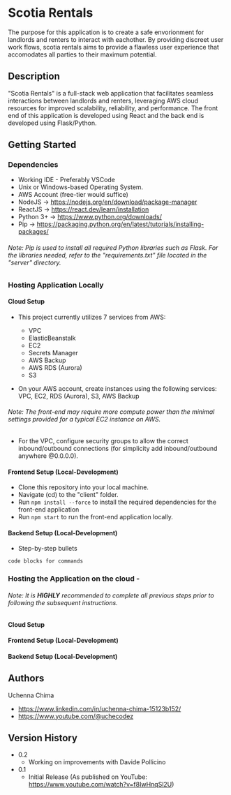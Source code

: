 # Scotia Rentals

The purpose for this application is to create a safe envorionment for landlords and renters to interact with eachother. By providing discreet user work flows, scotia rentals aims to provide a flawless user experience that accomodates all parties to their maximum potential.

## Description

"Scotia Rentals" is a full-stack web application that facilitates seamless interactions between landlords and renters, leveraging AWS cloud resources for improved scalability, reliability, and performance. The front end of this application is developed using React and the back end is developed using Flask/Python. 

## Getting Started

### Dependencies

* Working IDE - Preferably VSCode
* Unix or Windows-based Operating System.
* AWS Account (free-tier would suffice)
* NodeJS -> https://nodejs.org/en/download/package-manager
* ReactJS -> https://react.dev/learn/installation
* Python 3+ -> https://www.python.org/downloads/
* Pip -> https://packaging.python.org/en/latest/tutorials/installing-packages/
###### _Note: Pip is used to install all required Python libraries such as Flask. For the libraries needed, refer to the "requirements.txt" file located in the "server" directory._

### Hosting Application Locally

#### Cloud Setup
* This project currently utilizes 7 services from AWS:
   - VPC
   - ElasticBeanstalk
   - EC2
   - Secrets Manager
   - AWS Backup
   - AWS RDS (Aurora)
   - S3
     
* On your AWS account, create instances using the following services: VPC, EC2, RDS (Aurora), S3, AWS Backup
###### _Note: The front-end may require more compute power than the minimal settings provided for a typical EC2 instance on AWS._
* For the VPC, configure security groups to allow the correct inbound/outbound connections (for simplicity add inbound/outbound anywhere @0.0.0.0).

#### Frontend Setup (Local-Development)
* Clone this repository into your local machine.
* Navigate (cd) to the "client" folder.
* Run ```npm install --force``` to install the required dependencies for the front-end application
* Run ```npm start``` to run the front-end application locally.

#### Backend Setup (Local-Development)
* Step-by-step bullets
```
code blocks for commands
```

### Hosting the Application on the cloud - 
###### _Note: It is ***HIGHLY*** recommended to complete all previous steps prior to following the subsequent instructions._

#### Cloud Setup

#### Frontend Setup (Local-Development)

#### Backend Setup (Local-Development)


## Authors

Uchenna Chima
- https://www.linkedin.com/in/uchenna-chima-15123b152/
- https://www.youtube.com/@uchecodez

## Version History

* 0.2
    * Working on improvements with Davide Pollicino
* 0.1
    * Initial Release (As published on YouTube: https://www.youtube.com/watch?v=f8IwHnqSl2U)
